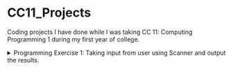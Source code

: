 # CC11_Projects
Coding projects I have done while I was taking CC 11: Computing Programming 1 during my first year of college.

<details>
<summary> Programming Exercise 1: Taking input from user using Scanner and output the results.</summary>

**Sample Output**
Enter your name: 
Sandy

Enter your address: 
CDO

Enter your school: 
XU

Enter your temperature: 
36

Enter your gender: 
F

Name: Sandy
Address: CDO
School: XU
Temperature: 36.0
Gender: F

</details>

